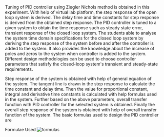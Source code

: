 Tuning of PID controller using Ziegler Nichols method is obtained in this experiment. With help of virtual lab platform, the step response of the open loop system is derived. The delay time and time constants for step response is derived from the obtained step response. The PID controller is tuned to a given system to obtain the time response such as steady state error, transient response of the closed loop system. The students able to analyse the system time domain specifications for the closed loop system by deriving the step response of the system before and after the controller is added to the system. It also provides the knowledge about the increase of poles and zeros to the system when controller is added to the system. Different design methodologies can be used to choose controller parameters that satisfy the closed-loop system's transient and steady-state requirements.

Step response of the system is obtained with help of general equation of the system.  The tangent line is drawn in the step response to calculate the time constant and delay time. Then the value for proportional constant, integral and derivative time constants is calculated with help formulas used in the system. Further based on the above parameters, overall transfer function with PID controller for the selected system is obtained. Finally the overall step response of the system is obtained with help of overall transfer function of the system.
The basic formulas used to design the PID controller are

Formulae Used
![formulas](https://user-images.githubusercontent.com/24456237/168276549-5794d27f-700b-4c12-a095-0280cc22a76a.png)

